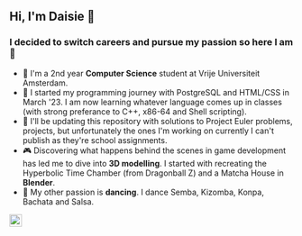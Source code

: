 ## Hi, I'm Daisie 👾

### I decided to switch careers and pursue my passion so here I am 🚀

- 🔭 I'm a 2nd year <strong>Computer Science</strong> student at Vrije Universiteit Amsterdam.
- 🌱 I started my programming journey with PostgreSQL and HTML/CSS in March '23. I am now learning whatever language comes up in classes (with strong preferance to C++, x86-64 and Shell scripting).
- 🤖 I'll be updating this repository with solutions to Project Euler problems, projects, but unfortunately the ones I'm working on currently I can't publish as they're school assignments.  
- 🎮 Discovering what happens behind the scenes in game development has led me to dive into <strong>3D modelling</strong>. I started with recreating the Hyperbolic Time Chamber (from Dragonball Z) and a Matcha House in <strong>Blender</strong>.
- 💃 My other passion is <strong>dancing</strong>. I dance Semba, Kizomba, Konpa, Bachata and Salsa.

[<img align="left" alt="Sketchfab Logo" width="22px" src="https://cdn.jsdelivr.net/npm/simple-icons@v3/icons/sketchfab.svg" />][sketchfab]

[sketchfab]: https://sketchfab.com/daisiekbzr
